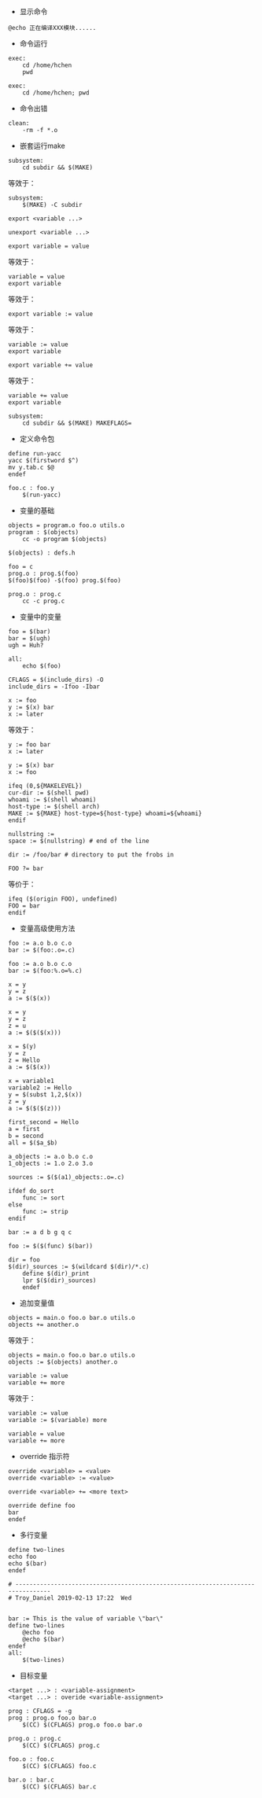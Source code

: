 * 显示命令
```
@echo 正在编译XXX模块......
```

* 命令运行
```
exec:
    cd /home/hchen
    pwd
```

```
exec:
	cd /home/hchen; pwd
```

* 命令出错
```
clean:
	-rm -f *.o
```

* 嵌套运行make
```
subsystem:
	cd subdir && $(MAKE)
```
等效于：
```
subsystem:
	$(MAKE) -C subdir
```

```
export <variable ...>
```

```
unexport <variable ...>
```

```
export variable = value
```
等效于：
```
variable = value
export variable
```
等效于：
```
export variable := value
```
等效于：
```
variable := value
export variable
```

```
export variable += value
```
等效于：
```
variable += value
export variable
```

```
subsystem:
	cd subdir && $(MAKE) MAKEFLAGS=
```

* 定义命令包
```
define run-yacc
yacc $(firstword $^)
mv y.tab.c $@
endef
```

```
foo.c : foo.y
	$(run-yacc)
```

* 变量的基础
```
objects = program.o foo.o utils.o
program : $(objects)
	cc -o program $(objects)

$(objects) : defs.h
```

```
foo = c
prog.o : prog.$(foo)
$(foo)$(foo) -$(foo) prog.$(foo)
```

```
prog.o : prog.c
	cc -c prog.c
```

* 变量中的变量
```
foo = $(bar)
bar = $(ugh)
ugh = Huh?

all:
	echo $(foo)
```

```
CFLAGS = $(include_dirs) -O
include_dirs = -Ifoo -Ibar
```

```
x := foo
y := $(x) bar
x := later
```
等效于：
```
y := foo bar
x := later
```

```
y := $(x) bar
x := foo
```

```
ifeq (0,${MAKELEVEL})
cur-dir := $(shell pwd)
whoami := $(shell whoami)
host-type := $(shell arch)
MAKE := ${MAKE} host-type=${host-type} whoami=${whoami}
endif
```

```
nullstring :=
space := $(nullstring) # end of the line
```

```
dir := /foo/bar # directory to put the frobs in
```

```
FOO ?= bar
```
等价于：
```
ifeq ($(origin FOO), undefined)
FOO = bar
endif
```

* 变量高级使用方法
```
foo := a.o b.o c.o
bar := $(foo:.o=.c)
```

```
foo := a.o b.o c.o
bar := $(foo:%.o=%.c)
```

```
x = y
y = z
a := $($(x))
```

```
x = y
y = z
z = u
a := $($($(x)))
```

```
x = $(y)
y = z
z = Hello
a := $($(x))
```

```
x = variable1
variable2 := Hello
y = $(subst 1,2,$(x))
z = y
a := $($($(z)))
```

```
first_second = Hello
a = first
b = second
all = $($a_$b)
```

```
a_objects := a.o b.o c.o
1_objects := 1.o 2.o 3.o

sources := $($(a1)_objects:.o=.c)
```

```
ifdef do_sort
	func := sort
else
	func := strip
endif

bar := a d b g q c

foo := $($(func) $(bar))
```

```
dir = foo
$(dir)_sources := $(wildcard $(dir)/*.c)
    define $(dir)_print
    lpr $($(dir)_sources)
	endef
```

* 追加变量值
```
objects = main.o foo.o bar.o utils.o
objects += another.o
```
等效于：
```
objects = main.o foo.o bar.o utils.o
objects := $(objects) another.o
```

```
variable := value
variable += more
```
等效于：
```
variable := value
variable := $(variable) more
```

```
variable = value
variable += more
```

* override 指示符
```
override <variable> = <value>
override <variable> := <value>
```

```
override <variable> += <more text>
```

```
override define foo
bar
endef
```

* 多行变量
```
define two-lines
echo foo
echo $(bar)
endef
```

```
# --------------------------------------------------------------------------------
# Troy_Daniel 2019-02-13 17:22	Wed


bar := This is the value of variable \"bar\"
define two-lines
	@echo foo
	@echo $(bar)
endef
all:
	$(two-lines)
```

* 目标变量
```
<target ...> : <variable-assignment>
<target ...> : overide <variable-assignment>
```

```
prog : CFLAGS = -g
prog : prog.o foo.o bar.o
	$(CC) $(CFLAGS) prog.o foo.o bar.o

prog.o : prog.c
	$(CC) $(CFLAGS) prog.c

foo.o : foo.c
	$(CC) $(CFLAGS) foo.c

bar.o : bar.c
	$(CC) $(CFLAGS) bar.c
```





